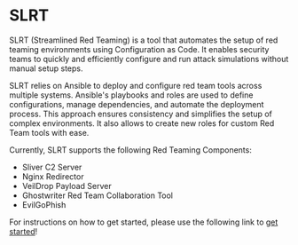 # SLRT
SLRT (Streamlined Red Teaming) is a tool that automates the setup of red teaming environments using Configuration as Code. It enables security teams to quickly and efficiently configure and run attack simulations without manual setup steps.

SLRT relies on Ansible to deploy and configure red team tools across multiple systems. Ansible's playbooks and roles are used to define configurations, manage dependencies, and automate the deployment process. This approach ensures consistency and simplifies the setup of complex environments. It also allows to create new roles for custom Red Team tools with ease.

Currently, SLRT supports the following Red Teaming Components:
- Sliver C2 Server
- Nginx Redirector
- VeilDrop Payload Server
- Ghostwriter Red Team Collaboration Tool
- EvilGoPhish

For instructions on how to get started, please use the following link to [get started](https://gitlab.fh-ooe.at/P41540/2024-streamlined-red-teaming-mpr3/-/wikis/Getting-Started)!